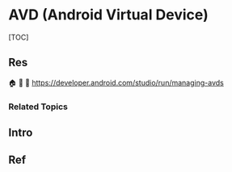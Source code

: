 # AVD (Android Virtual Device)

[TOC]



## Res
🏠 
🚧 
📂 https://developer.android.com/studio/run/managing-avds


### Related Topics



## Intro



## Ref
